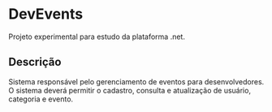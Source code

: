 DevEvents
=========
Projeto experimental para estudo da plataforma .net.

## Descrição
Sistema responsável pelo gerenciamento de eventos para desenvolvedores. O sistema deverá permitir o cadastro, consulta e atualização de usuário, categoria e evento.